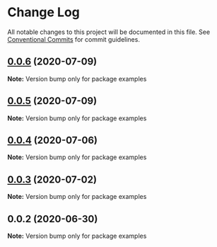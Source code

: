 # Change Log

All notable changes to this project will be documented in this file.
See [Conventional Commits](https://conventionalcommits.org) for commit guidelines.

## [0.0.6](https://github.com/tambium/saruni-ui/compare/examples@0.0.5...examples@0.0.6) (2020-07-09)

**Note:** Version bump only for package examples





## [0.0.5](https://github.com/tambium/saruni-ui/compare/examples@0.0.4...examples@0.0.5) (2020-07-09)

**Note:** Version bump only for package examples





## [0.0.4](https://github.com/tambium/saruni-ui/compare/examples@0.0.3...examples@0.0.4) (2020-07-06)

**Note:** Version bump only for package examples





## [0.0.3](https://github.com/tambium/saruni-ui/compare/examples@0.0.2...examples@0.0.3) (2020-07-02)

**Note:** Version bump only for package examples





## 0.0.2 (2020-06-30)

**Note:** Version bump only for package examples
